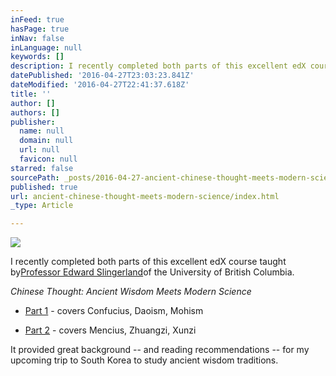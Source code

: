 ```yaml
---
inFeed: true
hasPage: true
inNav: false
inLanguage: null
keywords: []
description: I recently completed both parts of this excellent edX course taught byProfessor Edward Slingerlandof the University of British Columbia.
datePublished: '2016-04-27T23:03:23.841Z'
dateModified: '2016-04-27T22:41:37.618Z'
title: ''
author: []
authors: []
publisher:
  name: null
  domain: null
  url: null
  favicon: null
starred: false
sourcePath: _posts/2016-04-27-ancient-chinese-thought-meets-modern-science.md
published: true
url: ancient-chinese-thought-meets-modern-science/index.html
_type: Article

---
```

![](https://the-grid-user-content.s3-us-west-2.amazonaws.com/6bf0ce65-e1b1-46b4-8f83-185a2c88f19f.jpg)

I recently completed both parts of this excellent edX course taught by[Professor Edward Slingerland][0]of the University of British Columbia.

_Chinese Thought: Ancient Wisdom Meets Modern Science_

* [Part 1][1] - covers Confucius, Daoism, Mohism

* [Part 2][2] - covers Mencius, Zhuangzi, Xunzi

It provided great background -- and reading recommendations -- for my upcoming trip to South Korea to study ancient wisdom traditions.

  


[0]: http://eslingerland.arts.ubc.ca/
[1]: https://www.edx.org/course/chinese-thought-ancient-wisdom-meets-ubcx-china300-1x-0
[2]: https://www.edx.org/course/chinese-thought-ancient-wisdom-meets-ubcx-china300-2x-0
